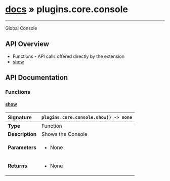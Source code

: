 # [docs](index.md) » plugins.core.console
---

Global Console

## API Overview
* Functions - API calls offered directly by the extension
 * [show](#show)

## API Documentation

### Functions

#### [show](#show)
| <span style="float: left;">**Signature**</span> | <span style="float: left;">`plugins.core.console.show() -> none` </span>                                                          |
| -----------------------------------------------------|---------------------------------------------------------------------------------------------------------|
| **Type**                                             | Function |
| **Description**                                      | Shows the Console |
| **Parameters**                                       | <ul><li>None</li></ul> |
| **Returns**                                          | <ul><li>None</li></ul> |

